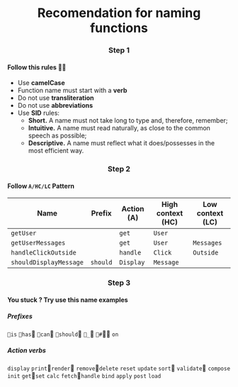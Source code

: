 <h1 align='center'>Recomendation for naming functions</h1>

<h3 align='center'>Step 1</h3>

#### Follow this rules 👨‍💻

+ Use **camelCase**
+ Function name must start with a **verb**
+ Do not use **transliteration**
+ Do not use **abbreviations**
+ Use **SID** rules:
    + __Short.__ A name must not take long to type and, therefore, remember;
    + __Intuitive.__ A name must read naturally, as close to the common speech as possible;
    + __Descriptive.__ A name must reflect what it does/possesses in the most efficient way.


<h3 align='center'>Step 2</h3>

#### Follow `A/HC/LC` Pattern


| Name                   | Prefix   | Action (A) | High context (HC) | Low context (LC) |
| ---------------------- | -------- | ---------- | ----------------- | ---------------- |
| `getUser`              |          | `get`      | `User`            |                  |
| `getUserMessages`      |          | `get`      | `User`            | `Messages`       |
| `handleClickOutside`   |          | `handle`   | `Click`           | `Outside`        |
| `shouldDisplayMessage` | `should` | `Display`  | `Message`         |                  |

<h3 align='center'>Step 3</h3>

#### You stuck ? Try use this name examples

##### Prefixes

`is` `has` `can` `should` `_` `#` `on`

##### Action verbs

`display` `print``render`
`remove``delete` `reset` `update`
`sort` `validate` `compose` `init`
`get``set` `calc`
`fetch``handle` `bind` `apply` `post` `load`
